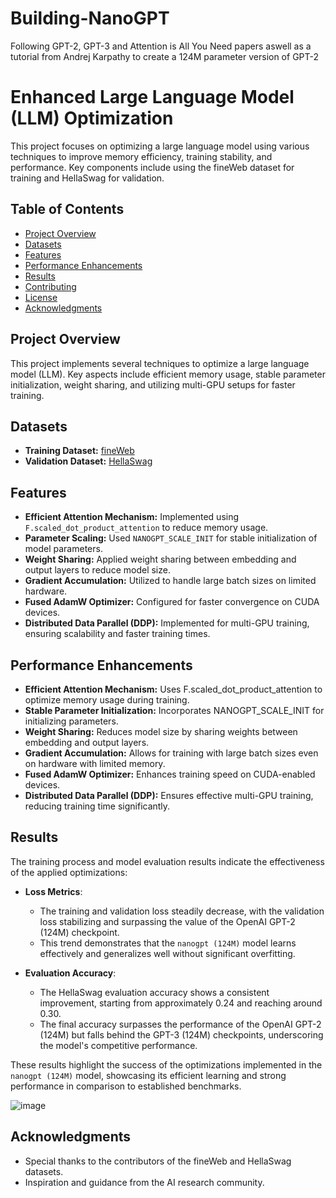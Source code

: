 # Building-NanoGPT
Following GPT-2, GPT-3 and Attention is All You Need papers aswell as a tutorial from Andrej Karpathy to create a 124M parameter version of GPT-2

# Enhanced Large Language Model (LLM) Optimization

This project focuses on optimizing a large language model using various techniques to improve memory efficiency, training stability, and performance. Key components include using the fineWeb dataset for training and HellaSwag for validation.

## Table of Contents
- [Project Overview](#project-overview)
- [Datasets](#datasets)
- [Features](#features)
- [Performance Enhancements](#performance-enhancements)
- [Results](#results)
- [Contributing](#contributing)
- [License](#license)
- [Acknowledgments](#acknowledgments)

## Project Overview

This project implements several techniques to optimize a large language model (LLM). Key aspects include efficient memory usage, stable parameter initialization, weight sharing, and utilizing multi-GPU setups for faster training.

## Datasets

- **Training Dataset:** [fineWeb](https://example.com/fineWeb-dataset)
- **Validation Dataset:** [HellaSwag](https://example.com/hellaswag-dataset)

## Features

- **Efficient Attention Mechanism:** Implemented using `F.scaled_dot_product_attention` to reduce memory usage.
- **Parameter Scaling:** Used `NANOGPT_SCALE_INIT` for stable initialization of model parameters.
- **Weight Sharing:** Applied weight sharing between embedding and output layers to reduce model size.
- **Gradient Accumulation:** Utilized to handle large batch sizes on limited hardware.
- **Fused AdamW Optimizer:** Configured for faster convergence on CUDA devices.
- **Distributed Data Parallel (DDP):** Implemented for multi-GPU training, ensuring scalability and faster training times.

## Performance Enhancements
- **Efficient Attention Mechanism:** Uses F.scaled_dot_product_attention to optimize memory usage during training.
- **Stable Parameter Initialization:** Incorporates NANOGPT_SCALE_INIT for initializing parameters.
- **Weight Sharing:** Reduces model size by sharing weights between embedding and output layers.
- **Gradient Accumulation:** Allows for training with large batch sizes even on hardware with limited memory.
- **Fused AdamW Optimizer:** Enhances training speed on CUDA-enabled devices.
- **Distributed Data Parallel (DDP):** Ensures effective multi-GPU training, reducing training time significantly.

## Results
The training process and model evaluation results indicate the effectiveness of the applied optimizations:

- **Loss Metrics**:
  - The training and validation loss steadily decrease, with the validation loss stabilizing and surpassing the value of the OpenAI GPT-2 (124M) checkpoint.
  - This trend demonstrates that the `nanogpt (124M)` model learns effectively and generalizes well without significant overfitting.

- **Evaluation Accuracy**:
  - The HellaSwag evaluation accuracy shows a consistent improvement, starting from approximately 0.24 and reaching around 0.30.
  - The final accuracy surpasses the performance of the OpenAI GPT-2 (124M) but falls behind the GPT-3 (124M) checkpoints, underscoring the model's competitive performance.

These results highlight the success of the optimizations implemented in the `nanogpt (124M)` model, showcasing its efficient learning and strong performance in comparison to established benchmarks.

![image](https://github.com/user-attachments/assets/15d16b34-28cd-4c66-bdba-0f0a30c6018a)


## Acknowledgments
- Special thanks to the contributors of the fineWeb and HellaSwag datasets.
- Inspiration and guidance from the AI research community.
